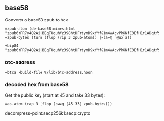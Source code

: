 
## base58
Converts a base58 zpub to hex
```
=zpub-atom (de-base58:mimes:html "zpub6rFR7y4Q2AijBEqTUquhVz398htDFrtymD9xYYfG1m4wAcvPhXNfE3EfH1r1ADqtfSdVCToUG868RvUUkgDKf31mGDtKsAYz2oz2AGutZYs")
=zpub-bytes (turn (flop (rip 3 zpub-atom)) |=(a=@ `@ux`a))

+bip84 "zpub6rFR7y4Q2AijBEqTUquhVz398htDFrtymD9xYYfG1m4wAcvPhXNfE3EfH1r1ADqtfSdVCToUG868RvUUkgDKf31mGDtKsAYz2oz2AGutZYs"
```

### btc-address
```
=btca -build-file %/lib/btc-address.hoon
```

### decoded hex from base58
Get the public key (start at 45 and take 33 bytes):
```
=as-atom (rap 3 (flop (swag [45 33] zpub-bytes)))
```
decompress-point:secp256k1:secp:crypto
